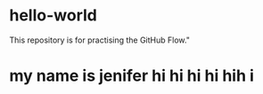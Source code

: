 # hello-world
This repository is for practising the GitHub Flow."
# my name is jenifer hi hi hi hi hih i
